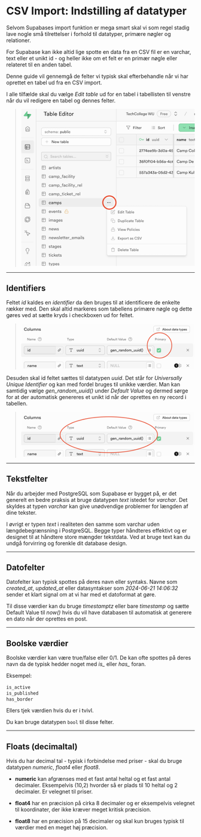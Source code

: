 # CSV Import: Indstilling af datatyper
Selvom Supabases import funktion er mega smart skal vi som regel stadig lave nogle små tilrettelser i forhold til datatyper, primære nøgler og relationer.

For Supabase kan ikke altid lige spotte en data fra en CSV fil er en varchar, text eller et unikt id - og heller ikke om et felt er en primær nøgle eller relateret til en anden tabel.

Denne guide vil gennemgå de felter vi typisk skal efterbehandle når vi har oprettet en tabel ud fra en CSV import.

I alle tilfælde skal du vælge *Edit table* ud for en tabel i tabellisten til venstre når du vil redigere en tabel og dennes felter.

> ![Rediger tabel](./images/supa-edit-table.png)
___
## Identifiers
Feltet *id* kaldes en *identifier* da den bruges til at identificere de enkelte rækker med. Den skal altid markeres som tabellens primære nøgle og dette gøres ved at sætte kryds i checkboxen ud for feltet.

> ![Sæt id til primær nøgle ](./images/supa-set-primary-key.png)

Desuden skal id feltet sættes til datatypen *uuid*. Det står for *Universally Unique Identifier* og kan med fordel bruges til unikke værdier. Man kan samtidig vælge *gen_random_uuid()* under *Default Value* og dermed sørge for at der automatisk genereres et unikt id når der oprettes en ny record i tabellen.

> ![Sæt type til uuid](./images/supa-set-uuid.png)
___
## Tekstfelter
Når du arbejder med PostgreSQL som Supabase er bygget på, er det generelt en bedre praksis at bruge datatypen *text* istedet for *varchar*. Det skyldes at typen *varchar* kan give unødvendige problemer for længden af dine tekster. 

I øvrigt er typen *text* i realiteten den samme som varchar uden længdebegrænsning i PostgreSQL. Begge typer håndteres effektivt og er designet til at håndtere store mængder tekstdata. Ved at bruge text kan du undgå forvirring og forenkle dit database design.
___
## Datofelter
Datofelter kan typisk spottes på deres navn eller syntaks. Navne som *created_at*, *updated_at* eller datasyntakser som *2024-06-21 14:06:32* sender et klart signal om at vi har med et datoformat at gøre. 

Til disse værdier kan du bruge *timestamptz* eller bare *timestamp* og sætte Default Value til *now()* hvis du vil have databasen til automatisk at generere en dato når der oprettes en post.
___
## Boolske værdier
Boolske værdier kan være true/false eller 0/1. De kan ofte spottes på deres navn da de typisk hedder noget med *is_* eller *has_* foran. 

Eksempel:
```
is_active
is_published
has_border
```
Ellers tjek værdien hvis du er i tvivl.  

Du kan bruge datatypen `bool` til disse felter.
___
## Floats (decimaltal)
Hvis du har decimal tal - typisk i forbindelse med priser - skal du bruge datatypen *numeric*, *float4* eller *float8*.

- **numeric** kan afgrænses med et fast antal heltal og et fast antal decimaler. Eksempelvis (10,2) hvorder så er plads til 10 heltal og 2 decimaler. Er velegnet til priser.

- **float4** har en præcision på cirka 8 decimaler og er eksempelvis velegnet til koordinater, der ikke kræver meget kritisk præcision.

- **float8** har en præcision på 15 decimaler og skal kun bruges typisk til værdier med en meget høj præcision.

